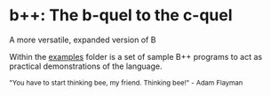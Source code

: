 # b++: The b-quel to the c-quel

<p>A more versatile, expanded version of B</p>

<p>Within the <a href="github.com/r128w/bpp/examples">examples</a> folder is a set of sample B++ programs to act as practical demonstrations of the language.</p>


<p style="font-size:12px">"You have to start thinking bee, my friend. Thinking bee!" - Adam Flayman</p>
